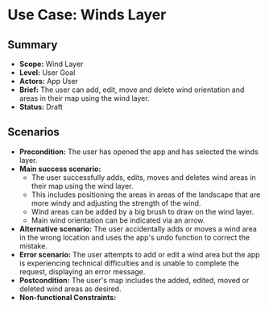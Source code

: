 # Use Case: Winds Layer

## Summary

- **Scope:** Wind Layer
- **Level:** User Goal
- **Actors:** App User
- **Brief:** The user can add, edit, move and delete wind orientation and areas in their map using the wind layer.
- **Status:** Draft

## Scenarios

- **Precondition:**
  The user has opened the app and has selected the winds layer.
- **Main success scenario:**
  - The user successfully adds, edits, moves and deletes wind areas in their map using the wind layer.
  - This includes positioning the areas in areas of the landscape that are more windy and adjusting the strength of the wind.
  - Wind areas can be added by a big brush to draw on the wind layer.
  - Main wind orientation can be indicated via an arrow.
- **Alternative scenario:**
  The user accidentally adds or moves a wind area in the wrong location and uses the app's undo function to correct the mistake.
- **Error scenario:**
  The user attempts to add or edit a wind area but the app is experiencing technical difficulties and is unable to complete the request, displaying an error message.
- **Postcondition:**
  The user's map includes the added, edited, moved or deleted wind areas as desired.
- **Non-functional Constraints:**

